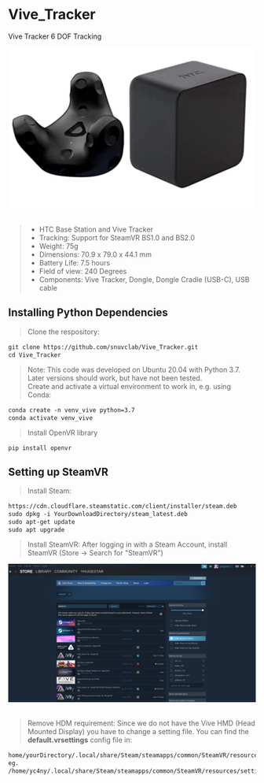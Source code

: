 # Vive_Tracker
Vive Tracker 6 DOF Tracking
<p align= "center">
<img src="imgs/vive_tracker.png" alt="pipeline" class="center"/><br/><br/>
</p>

> - HTC Base Station and Vive Tracker
> - Tracking: Support for SteamVR BS1.0 and BS2.0 
> - Weight: 75g
> - Dimensions: 70.9 x 79.0 x 44.1 mm
> - Battery Life: 7.5 hours
> - Field of view: 240 Degrees 
> - Components: Vive Tracker, Dongle, Dongle Cradle (USB-C), USB cable

## Installing Python Dependencies
> Clone the respository:
```
git clone https://github.com/snuvclab/Vive_Tracker.git
cd Vive_Tracker
```
> Note: This code was developed on Ubuntu 20.04 with Python 3.7. Later versions should work, but have not been tested.<br/>
> Create and activate a virtual environment to work in, e.g. using Conda: <br/>

```
conda create -n venv_vive python=3.7
conda activate venv_vive
```
> Install OpenVR library

```
pip install openvr
```

## Setting up SteamVR
> Install Steam:
```
https://cdn.cloudflare.steamstatic.com/client/installer/steam.deb
sudo dpkg -i YourDownloadDirectory/steam_latest.deb
sudo apt-get update
sudo apt upgrade
```

> Install SteamVR: 
After logging in with a Steam Account, install SteamVR (Store -> Search for "SteamVR")
<p align= "center">
<img src="imgs/steam_vr_location.png" alt="pipeline" class="center"/><br/><br/>
</p>

> Remove HDM requirement:
Since we do not have the Vive HMD (Head Mounted Display) you have to change a setting file. 
You can find the <b>default.vrsettings</b> config file in:
```
home/yourDirectory/.local/share/Steam/steamapps/common/SteamVR/resources/settings/default.vrsettings
eg. /home/yc4ny/.local/share/Steam/steamapps/common/SteamVR/resources/settings/default.vrsettings
```